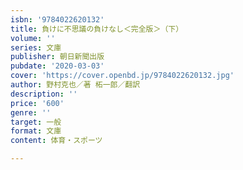 ```yaml
---
isbn: '9784022620132'
title: 負けに不思議の負けなし＜完全版＞（下）
volume: ''
series: 文庫
publisher: 朝日新聞出版
pubdate: '2020-03-03'
cover: 'https://cover.openbd.jp/9784022620132.jpg'
author: 野村克也／著 柘一郎／翻訳
description: ''
price: '600'
genre: ''
target: 一般
format: 文庫
content: 体育・スポーツ

---
```

